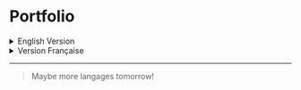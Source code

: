 # Portfolio

<details>
<Summary>English Version</Summary>

## Welcome to my portfolio!

On this GitHub repository you can find information about every project that I've made. It's actually in creation so a lot of project is missing but coming soon.

>You can check every project on the branch of the repository.

### Actually the project that has been put in this git :

1. Internship at Eiffage SAS (Branch : EiffageSAS)
2. Software made to order an oven (Branch : Oven)

>***My CV :***

![My CV]([https://github.com/leandrePerret/Portfolio/blob/EiffageSAS/GLPI.jpg](https://github.com/leandrePerret/Portfolio/blob/main/CV_Leandre_PERRET.png))

### If you have any question of simply wanna contact me you can contact me on :

1. Mail : leandreperret@gmail.com
2. LinkedIn : https://linkedin.com/in/lperret
3. Discord : endtaria
4. Phone : +337.82.54.54.85 (I got a lot of spam so don't hesitate to let a vocal message or write directly a SMS)
</Details>


<details>
<Summary>Version Française</Summary>

## Bienvenue sur ce Portfolio!

Sur ce dépôt GitHub tu pourras retrouver des informations concernant tous les projets informatiques sur lesquels j'ai pu travailler. Le dépôt est en cours de création donc beaucoup de contenu est manquant mais arrivant bientôt.

>Tu peux retrouver chacun des projets via les branches du dépôt.

### Ce qui est actuellement présent sur le dépôt :

1. Stage chez Eiffage Energie Systèmes (Branche : EiffageSAS)
2. Logiciel permettant de manipuler une étuve (Branche : Oven)

>***Mon CV :***

![Mon CV]([https://github.com/leandrePerret/Portfolio/blob/EiffageSAS/GLPI.jpg](https://github.com/leandrePerret/Portfolio/blob/main/CV_Leandre_PERRET.png))

### Si tu as de quelconques questions ou si tu souhaites juste me contacter je suis joignable par :

1. Mail : leandreperret@gmail.com
2. LinkedIn : https://linkedin.com/in/lperret
3. Discord : endtaria
4. Téléphone : +337.82.54.54.85 (Je reçois beaucoup de spam, n'hésite pas à laisser un message vocal ou SMS)
</details>

---
>Maybe more langages tomorrow!
